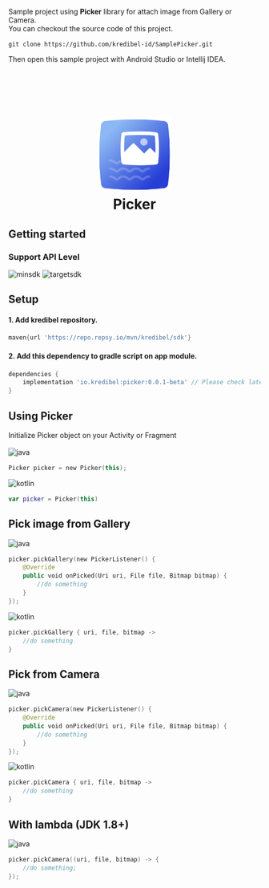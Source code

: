 Sample project using **Picker** library for attach image from Gallery or Camera.
<br/>
You can checkout the source code of this project.
```
git clone https://github.com/kredibel-id/SamplePicker.git
```
Then open this sample project with Android Studio or Intellij IDEA.
<br/><br/><br/><br/><br/>
<h1 align="center"> 
    <img width="150" src="https://github.com/kredibel-id/SamplePicker/blob/main/picker-icon.png?raw=true"/><br/>
    Picker
</h1>

## Getting started
### Support API Level
![minsdk](https://img.shields.io/badge/Min%20SDK-API%2024-%233DDC84?logo=android) ![targetsdk](https://img.shields.io/badge/Max%20Support-API%2031-%233DDC84?logo=android)

## Setup
#### 1. Add kredibel repository.
```groovy
maven{url 'https://repo.repsy.io/mvn/kredibel/sdk'}
```

#### 2. Add this dependency to gradle script on app module.
```groovy
dependencies {
    implementation 'io.kredibel:picker:0.0.1-beta' // Please check latest version
}
```
## Using Picker
Initialize Picker object on your Activity or Fragment<br/>   
![java](https://img.shields.io/badge/-Java-%23B07119)
```kotlin
Picker picker = new Picker(this);
```
![kotlin](https://img.shields.io/badge/-Kotlin-%23BA00BB)
```kotlin
var picker = Picker(this)
```

## Pick image from Gallery
![java](https://img.shields.io/badge/-Java-%23B07119)
```kotlin
picker.pickGallery(new PickerListener() {
    @Override
    public void onPicked(Uri uri, File file, Bitmap bitmap) {
        //do something
    }
});
```
![kotlin](https://img.shields.io/badge/-Kotlin-%23BA00BB)
```kotlin
picker.pickGallery { uri, file, bitmap ->
    //do something
}
```

## Pick from Camera
![java](https://img.shields.io/badge/-Java-%23B07119)
```kotlin
picker.pickCamera(new PickerListener() {
    @Override
    public void onPicked(Uri uri, File file, Bitmap bitmap) {
        //do something
    }
});
```
![kotlin](https://img.shields.io/badge/-Kotlin-%23BA00BB)
```kotlin
picker.pickCamera { uri, file, bitmap ->
    //do something
}
```

## With lambda (JDK 1.8+)
![java](https://img.shields.io/badge/-Java-%23B07119)
```kotlin
picker.pickCamera((uri, file, bitmap) -> {
    //do something;
});
```
